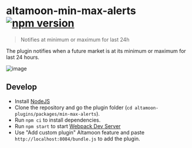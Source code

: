 # altamoon-min-max-alerts [![npm version](https://badge.fury.io/js/altamoon-min-max-alerts.svg)](https://badge.fury.io/js/altamoon-min-max-alerts)

> Notifies at minimum or maximum for last 24h

The plugin notifies when a future market is at its minimum or maximum for last 24 hours.

![image](https://user-images.githubusercontent.com/1082083/147414220-63c5c7c6-f863-4c02-8c2e-1bdc08129d6d.png)


## Develop

- Install [NodeJS](https://nodejs.org/en/)
- Clone the repository and go the plugin folder (`cd altamoon-plugins/packages/min-max-alerts`).
- Run `npm ci` to install dependencies.
- Run `npm start` to start [Webpack Dev Server](https://webpack.js.org/configuration/dev-server/)
- Use "Add custom plugin" Altamoon feature and paste `http://localhost:8084/bundle.js` to add the plugin.
